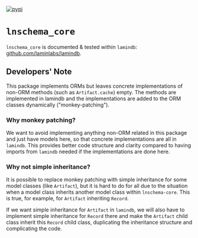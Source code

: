 [![pypi](https://img.shields.io/pypi/v/lnschema_core?color=%2334D058&label=pypi%20package)](https://pypi.org/project/lnschema_core)

# `lnschema_core`

`lnschema_core` is documented & tested within `lamindb`: [github.com/laminlabs/lamindb](https://github.com/laminlabs/lamindb).

## Developers' Note

This package implements ORMs but leaves concrete implementations of non-ORM methods (such as `Artifact.cache`) empty. The methods are implemented in lamindb and the implementations are added to the ORM classes dynamically ("monkey-patching").

### Why monkey patching?

We want to avoid implementing anything non-ORM related in this package and just have models here, so that concrete implementations are all in `lamindb`. This provides better code structure and clarity compared to having imports from `lamindb` needed if the implementations are done here.

### Why not simple inheritance?

It is possible to replace monkey patching with simple inheritance for some model classes (like `Artifact`), but it is hard to do for all due to the situation when a model class inherits another model class within `lnschema-core`. This is true, for example, for `Artifact` inheriting `Record`.

If we want simple inheritance for `Artifact` in `lamindb`, we will also have to implement simple inheritance for `Record` there and make the `Artifact` child class inherit this `Record` child class, duplicating the inheritance structure and complicating the code.
